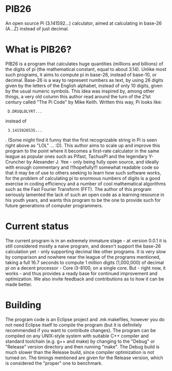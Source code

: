 # PIB26
An open source Pi (3.141592...) calculator, aimed at calculating in base-26 (A...Z) instead of just decimal.

What is PIB26?
==============

PIB26 is a program that calculates huge quantities (millions and billions) of the digits of pi (the mathematical constant, equal to about 3.14). Unlike most such programs, it aims to compute pi in base-26, instead of base-10, or decimal. Base-26 is a way to represent numbers as text, by using 26 digits given by the letters of the English alphabet, instead of only 10 digits, given by the usual numeric symbols. This idea was inspired by, among other things, a very old column this author read around the turn of the 21st century called "The Pi Code" by Mike Keith. Written this way, Pi looks like:

     D.DRSQLOLYRT...
     
instead of

     3.1415926535...

. (Some might find it funny that the first recognizable string in Pi is seen right above as "LOL" ... :D). This author aims to scale up and improve this program to the point where it becomes a first-rate calculator in the same league as popular ones such as Pifast, TachusPI and the legendary Y-Cruncher by Alexander J. Yee - only being fully open source, and ideally with enough commentary and !!!hopefully!!! somewhat readable code so that it may be of use to others seeking to learn how such software works, for the problem of calculating pi to enormous numbers of digits is a good exercise in coding efficiency and a number of cool mathematical algorithms such as the Fast Fourier Transform (FFT). The author of this program seriously lamented the lack of such an open code as a learning resource in his youth years, and wants this program to be the one to provide such for future generations of computer programmers.

Current status
==============

The current program is in an extremely immature stage - at version 0.0.1 it is still considered mostly a naive program, and doesn't support the base-26 calculation yet - only supporting decimal like other programs. It is very slow by comparison and nowhere near the league of the programs mentioned, taking a full 16.7 seconds to compute 1 million digits (1,000,000) of decimal pi on a decent processor - Core i3-8100, on a single core. But - right now, it works - and thus provides a ready base for continued improvement and optimization. We also invite feedback and contributions as to how it can be made better.

Building
========
The program code is an Eclipse project and .mk makefiles, however you do not need Eclipse itself to compile the program (but it is definitely recommended if you want to contribute changes). The program can be compiled on any UNIX-style system with suitable C++ compiler and standard toolchain (e.g. g++ and make) by changing to the "Debug" or "Release" version directory and then running "make". The Debug build is much slower than the Release build, since compiler optimization is not turned on. The timings mentioned are given for the Release version, which is considered the "proper" one to benchmark.
